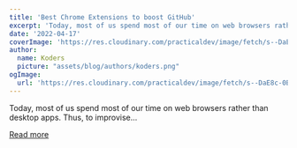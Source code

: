 ```yaml
---
title: 'Best Chrome Extensions to boost GitHub'
excerpt: 'Today, most of us spend most of our time on web browsers rather than desktop apps. Thus, to improvise...'
date: '2022-04-17'
coverImage: 'https://res.cloudinary.com/practicaldev/image/fetch/s--DaE8c-0B--/c_imagga_scale,f_auto,fl_progressive,h_420,q_auto,w_1000/https://dev-to-uploads.s3.amazonaws.com/uploads/articles/5qry5y4n2cg5mpn20jkw.png'
author:
  name: Koders
  picture: "assets/blog/authors/koders.png"
ogImage:
  url: 'https://res.cloudinary.com/practicaldev/image/fetch/s--DaE8c-0B--/c_imagga_scale,f_auto,fl_progressive,h_420,q_auto,w_1000/https://dev-to-uploads.s3.amazonaws.com/uploads/articles/5qry5y4n2cg5mpn20jkw.png'
---
```


Today, most of us spend most of our time on web browsers rather than desktop apps. Thus, to improvise...

[Read more](https://dev.to/pragativerma18/best-chrome-extensions-to-boost-github-550j)
